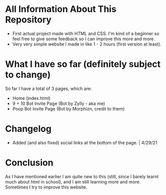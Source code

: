 # All Information About This Repository

- First actual project made with HTML and CSS. I'm kind of a beginner so feel free to give some feedback so I can improve this more and more.
- Very very simple website I made in like 1 - 2 hours (first version at least).

# What I have so far (definitely subject to change)

So far I have a total of 3 pages, which are:

- Home (index.html)
- 9 + 10 Bot Invite Page (Bot by Zylly - aka me)
- Poop Bot Invite Page (Bot by Morphizn, credit to them)

# Changelog

- Added (and also fixed) social links at the bottom of the page. | 4/29/21

# Conclusion

As I have mentioned earlier I am quite new to this (still, since I barely learnt much about html in school), and I am still learning more and more. Sometimes I try to improve this website.

